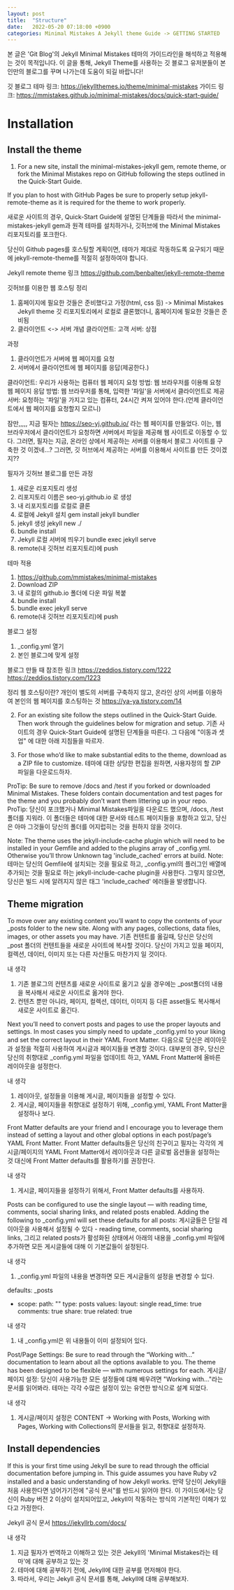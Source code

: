 ```yaml
---
layout: post
title:  "Structure"
date:   2022-05-20 07:18:00 +0900
categories: Minimal Mistakes A Jekyll theme Guide -> GETTING STARTED
---
```

본 글은 'Git Blog'의 Jekyll Minimal Mistakes 테마의 가이드라인을 해석하고 적용해는 것이 목적입니다.
이 글을 통해, Jekyll Theme를 사용하는 깃 블로그 유저분들이 본인만의 블로그를 꾸며 나가는데 도움이 되길 바랍니다!

깃 블로그 테마 링크: 
    https://jekyllthemes.io/theme/minimal-mistakes
가이드 링크: https://mmistakes.github.io/minimal-mistakes/docs/quick-start-guide/

# Installation
## Install the theme
1. For a new site, install the minimal-mistakes-jekyll gem, remote theme, or fork the Minimal Mistakes repo on GitHub following the steps outlined in the Quick-Start Guide.

If you plan to host with GitHub Pages be sure to properly setup jekyll-remote-theme as it is required for the theme to work properly.

새로운 사이트의 경우, Quick-Start Guide에 설명된 단계들을 따라서 the minimal-mistakes-jekyll gem과 원격 테마를 설치하거나,  깃허브에 the Minimal Mistakes 리포지토리를 포크한다. 

당신이 Github pages를 호스팅할 계획이면, 테마가 제대로 작동하도록 요구되기 때문에 jekyll-remote-theme를 적절히 설정하여야 합니다.


Jekyll remote theme 링크
https://github.com/benbalter/jekyll-remote-theme

깃허브를 이용한 웹 호스팅 정리
1. 홈페이지에 필요한 것들은 준비했다고 가정(html, css 등)
-> Minimal Mistakes Jekyll theme 깃 리포지토리에서 로컬로 클론했더니, 홈페이지에 필요한 것들은 준비됨
2. 클라이언트 <-> 서버 개념
클라이언트: 고객
서버: 상점

과정 
1) 클라이언트가 서버에 웹 페이지를 요청
2) 서버에서 클라이언트에 웹 페이지를 응답(제공한다.)

클라이언트: 우리가 사용하는 컴퓨터
웹 페이지 요청 방법: 웹 브라우저를 이용해 요청
웹 페이지 응답 방법: 웹 브라우저를 통해, 입력한 '파일'을 서버에서 클라이언트로 제공
서버: 요청하는 '파일'을 가지고 있는 컴퓨터, 24시간 켜져 있어야 한다.(언제 클라이언트에서 웹 페이지를 요청할지 모르니)

잠만,,,,,
지금 필자는 https://seo-yj.github.io/ 라는 웹 페이지를 만들었다.
이는, 웹 브라우저에서 클라이언트가 요청하면 서버에서 파일을 제공해 웹 사이트로 이동할 수 있다.
그러면, 필자는 지금, 온라인 상에서 제공하는 서버를 이용해서 블로그 사이트를 구축한 것 이겠네...?
그러면, 깃 허브에서 제공하는 서버를 이용해서 사이트를 만든 것이겠지??

필자가 깃허브 블로그를 만든 과정
1. 새로운 리포지토리 생성
2. 리포지토리 이름은 seo-yj.github.io 로 생성
3. 내 리포지토리를 로컬로 클론
4. 로컬에 Jekyll 설치
gem install jekyll bundler
5. jekyll 생성
jekyll new ./
6. bundle install
7. Jekyll 로컬 서버에 띄우기
bundle exec jekyll serve
8. remote(내 깃허브 리포지토리)에 push

테마 적용
1. https://github.com/mmistakes/minimal-mistakes 
2. Download ZIP
3. 내 로컬의 github.io 폴더에 다운 파일 복붙
4. bundle install
5. bundle exec jekyll serve
6. remote(내 깃허브 리포지토리)에 push

블로그 설정
1. _config.yml 열기
2. 본인 블로그에 맞게 설정

블로그 만들 때 참조한 링크
https://zeddios.tistory.com/1222
https://zeddios.tistory.com/1223

정리
웹 호스팅이란?
개인이 별도의 서버를 구축하지 않고, 온라인 상의 서버를 이용하여 본인의 웹 페이지를 호스팅하는 것
https://ya-ya.tistory.com/14

2. For an existing site follow the steps outlined in the Quick-Start Guide. Then work through the guidelines below for migration and setup.
기존 사이트의 경우 Quick-Start Guide에 설명된 단계들을 따른다. 그 다음에 "이동과 셋업" 에 대한 아래 지침들을 따르자.

3. For those who’d like to make substantial edits to the theme, download as a ZIP file to customize.
테마에 대한 상당한 편집을 원하면, 사용자정의 할 ZIP 파일을 다운로드하자.

ProTip: Be sure to remove /docs and /test if you forked or downloaded Minimal Mistakes. These folders contain documentation and test pages for the theme and you probably don’t want them littering up in your repo.
ProTip: 당신이 포크했거나 Minimal Mistakes파일을 다운로드 했으며, /docs, /test 폴더를 지워라. 이 폴더들은 테마에 대한 문서와 테스트 페이지들을 포함하고 있고, 당신은 아마 그것들이 당신의 폴더를 어지럽히는 것을 원하지 않을 것이다.
 
Note: The theme uses the jekyll-include-cache plugin which will need to be installed in your Gemfile and added to the plugins array of _config.yml. Otherwise you’ll throw Unknown tag 'include_cached' errors at build.
Note: 테마는 당신의 Gemfile에 설치되는 것을 필요로 하고, _config.yml의 플러그인 배열에 추가되는 것을 필요로 하는 jekyll-include-cache plugin을 사용한다.
    그렇지 않으면, 당신은 빌드 시에 알려지지 않은 태그 'include_cached' 에러들을 발생합니다.
    
## Theme migration
To move over any existing content you’ll want to copy the contents of your _posts folder to the new site. Along with any pages, collections, data files, images, or other assets you may have.
기존 컨텐트를 옮길때, 당신은 당신의 _post 폴더의 컨텐트들을 새로운 사이트에 복사할 것이다. 당신이 가지고 있을 페이지, 컬렉션, 데이터, 이미지 또는 다른 자산들도 마찬가지 일 것이다.

내 생각
1. 기존 블로그의 컨텐츠를 새로운 사이트로 옮기고 싶을 경우에는 _post폴더의 내용을 복사해서 새로운 사이트로 옮겨야 한다.
2. 컨텐츠 뿐만 아니라, 페이지, 컬렉션, 데이터, 이미지 등 다른 asset들도 복사해서 새로운 사이트로 옮긴다.

Next you’ll need to convert posts and pages to use the proper layouts and settings. In most cases you simply need to update _config.yml to your liking and set the correct layout in their YAML Front Matter.
다음으로 당신은 레이아웃과 설정을 적절히 사용하여 게시글과 페이지들을 변경할 것이다. 
대부분의 경우, 당신은 당신의 취향대로 _config.yml 파일을 업데이트 하고, YAML Front Matter에 올바른 레이아웃을 설정한다.

내 생각
1. 레이아웃, 설정들을 이용해 게시글, 페이지들을 설정할 수 있다.
2. 게시글, 페이지들을 취향대로 설정하기 위해, _config.yml, YAML Front Matter을 설정하나 보다.

Front Matter defaults are your friend and I encourage you to leverage them instead of setting a layout and other global options in each post/page’s YAML Front Matter.
Front Matter defaults들은 당신의 친구이고 필자는 각각의 게시글/페이지의 YAML Front Matter에서 레이아웃과 다른 글로벌 옵션들을 설정하는 것 대신에 Front Matter defaults를 활용하기를 권장한다.

내 생각
1. 게시글, 페이지들을 설정하기 위해서, Front Matter defaults를 사용하자.

Posts can be configured to use the single layout — with reading time, comments, social sharing links, and related posts enabled. Adding the following to _config.yml will set these defaults for all posts:
게시글들은 단일 레이아웃을 사용해서 설정될 수 있다 - reading time, comments, social sharing links, 그리고 related posts가 활성화된 상태에서
아래의 내용을 _config.yml 파일에 추가하면 모든 게시글들에 대해 이 기본값들이 설정된다.

내 생각
1. _config.yml 파일의 내용을 변경하면 모든 게시글들의 설정을 변경할 수 있다.

defaults:
   _posts
  - scope:
      path: ""
      type: posts
    values:
      layout: single
      read_time: true
      comments: true
      share: true
      related: true
      
내 생각
1. 내 _config.yml은 위 내용들이 이미 설정되어 있다.

Post/Page Settings: Be sure to read through the “Working with…” documentation to learn about all the options available to you. The theme has been designed to be flexible — with numerous settings for each.
게시글/페이지 설정: 당신이 사용가능한 모든 설정들에 대해 배우려면 "Working with..."라는 문서를 읽어봐라. 테마는 각각 수많은 설정이 있는 유연한 방식으로 설계 되었다.

내 생각
1. 게시글/페이지 설정은 CONTENT -> Working with Posts, Working with Pages, Working with Collections의 문서들을 읽고, 취향대로 설정하자.

## Install dependencies
If this is your first time using Jekyll be sure to read through the official documentation before jumping in. This guide assumes you have Ruby v2 installed and a basic understanding of how Jekyll works.
만약 당신이 Jekyll을 처음 사용한다면 넘어가기전에 "공식 문서"를 반드시 읽어야 한다. 이 가이드에서는 당신이 Ruby 버전 2 이상이 설치되어있고, Jekyll이 작동하는 방식의 기본적인 이해가 있다고 가정한다.

Jekyll 공식 문서
https://jekyllrb.com/docs/

내 생각
1. 지금 필자가 번역하고 이해하고 있는 것은 Jekyll의 'Minimal Mistakes라는 테마'에 대해 공부하고 있는 것
2. 테마에 대해 공부하기 전에, Jekyll에 대한 공부를 먼저해야 한다.
3. 따라서, 우리는 Jekyll 공식 문서를 통해, Jekyll에 대해 공부해보자.
